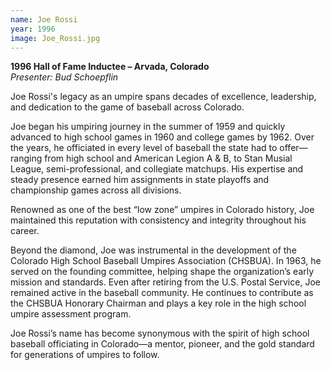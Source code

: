 ```yaml
---
name: Joe Rossi
year: 1996
image: Joe_Rossi.jpg
---
```


**1996 Hall of Fame Inductee – Arvada, Colorado**  
*Presenter: Bud Schoepflin*

Joe Rossi's legacy as an umpire spans decades of excellence, leadership, and dedication to the game of baseball across Colorado.

Joe began his umpiring journey in the summer of 1959 and quickly advanced to high school games in 1960 and college games by 1962. Over the years, he officiated in every level of baseball the state had to offer—ranging from high school and American Legion A & B, to Stan Musial League, semi-professional, and collegiate matchups. His expertise and steady presence earned him assignments in state playoffs and championship games across all divisions.

Renowned as one of the best “low zone” umpires in Colorado history, Joe maintained this reputation with consistency and integrity throughout his career.

Beyond the diamond, Joe was instrumental in the development of the Colorado High School Baseball Umpires Association (CHSBUA). In 1963, he served on the founding committee, helping shape the organization’s early mission and standards. Even after retiring from the U.S. Postal Service, Joe remained active in the baseball community. He continues to contribute as the CHSBUA Honorary Chairman and plays a key role in the high school umpire assessment program.

Joe Rossi’s name has become synonymous with the spirit of high school baseball officiating in Colorado—a mentor, pioneer, and the gold standard for generations of umpires to follow.